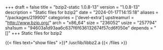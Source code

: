 +++
draft = false
title = "bzip2-static 1.0.8-13"
version = "1.0.8-13"
description = "Static files for bzip2"
date = "2024-01-17T14:15:18"
aliases = "/packages/219900"
categories = ['devel-extra']
upstreamurl = "http://www.bzip.org/"
arch = "x86_64"
size = "236052"
usize = "257794"
sha1sum = "94603a1d93aa6c637f6f636132674f57cd6f050e"
depends = "[]"
+++
Static files for bzip2

{{< files text="show files" >}}* /usr/lib/libbz2.a
{{< /files >}}